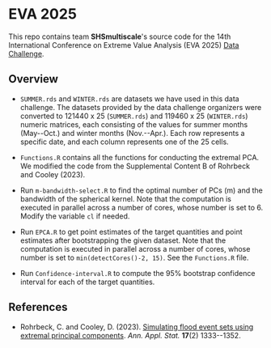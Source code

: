 # EVA 2025

This repo contains team **SHSmultiscale**'s source code for the 14th International Conference on Extreme Value Analysis (EVA 2025) [Data Challenge](https://eva2025.unc.edu/data-challenge/).

## Overview

- `SUMMER.rds` and `WINTER.rds` are datasets we have used in this data challenge. The datasets provided by the data challenge organizers were converted to 121440 x 25 (`SUMMER.rds`) and 119460 x 25 (`WINTER.rds`) numeric matrices, each consisting of the values for summer months (May--Oct.) and winter months (Nov.--Apr.). Each row represents a specific date, and each column represents one of the 25 cells.

- `Functions.R` contains all the functions for conducting the extremal PCA. We modified the code from the Supplemental Content B of Rohrbeck and Cooley (2023).

- Run `m-bandwidth-select.R` to find the optimal number of PCs (m) and the bandwidth of the spherical kernel. Note that the computation is executed in parallel across a number of cores, whose number is set to 6. Modify the variable `cl` if needed.

- Run `EPCA.R` to get point estimates of the target quantities and point estimates after bootstrapping the given dataset. Note that the computation is executed in parallel across a number of cores, whose number is set to `min(detectCores()-2, 15)`. See the `Functions.R` file.

- Run `Confidence-interval.R` to compute the 95% bootstrap confidence interval for each of the target quantities.


## References
- Rohrbeck, C. and Cooley, D. (2023). [Simulating flood event sets using extremal principal components](https://doi.org/10.1214/22-AOAS1672). *Ann. Appl. Stat.* **17**(2) 1333--1352.
